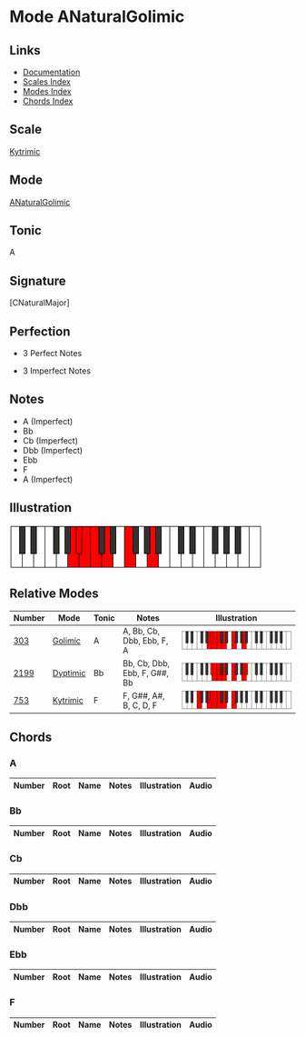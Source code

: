 # Mode ANaturalGolimic

## Links

- [Documentation](index.md)
- [Scales Index](Scales.md)
- [Modes Index](Modes.md)
- [Chords Index](Chords.md)

## Scale

[Kytrimic](ScaleKytrimic.md)

## Mode

[ANaturalGolimic](ModeANaturalGolimic.md)

## Tonic

A

## Signature

[CNaturalMajor]

## Perfection

 - 3 Perfect Notes

 - 3 Imperfect Notes

## Notes

- A (Imperfect)
- Bb
- Cb (Imperfect)
- Dbb (Imperfect)
- Ebb
- F
- A (Imperfect)

## Illustration

![ANaturalGolimic](ModeANaturalGolimic.png)

## Relative Modes

| Number | Mode | Tonic | Notes | Illustration |
|--------|------|-------|-------|--------------|
| [303](https://ianring.com/musictheory/scales/303) | [Golimic](ModeGolimic.md) | A | A, Bb, Cb, Dbb, Ebb, F, A | ![ANaturalGolimic](ModeANaturalGolimic.png) |
| [2199](https://ianring.com/musictheory/scales/2199) | [Dyptimic](ModeDyptimic.md) | Bb | Bb, Cb, Dbb, Ebb, F, G##, Bb | ![BFlatDyptimic](ModeBFlatDyptimic.png) |
| [753](https://ianring.com/musictheory/scales/753) | [Kytrimic](ModeKytrimic.md) | F | F, G##, A#, B, C, D, F | ![FNaturalKytrimic](ModeFNaturalKytrimic.png) |

## Chords

### A

| Number | Root | Name | Notes | Illustration | Audio |
|--------|------|------|-------|--------------|-------|

### Bb

| Number | Root | Name | Notes | Illustration | Audio |
|--------|------|------|-------|--------------|-------|

### Cb

| Number | Root | Name | Notes | Illustration | Audio |
|--------|------|------|-------|--------------|-------|

### Dbb

| Number | Root | Name | Notes | Illustration | Audio |
|--------|------|------|-------|--------------|-------|

### Ebb

| Number | Root | Name | Notes | Illustration | Audio |
|--------|------|------|-------|--------------|-------|

### F

| Number | Root | Name | Notes | Illustration | Audio |
|--------|------|------|-------|--------------|-------|

